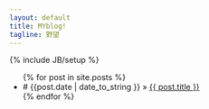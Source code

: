 ```yaml
---
layout: default
title: MYblog!
tagline: 野望
---
```

{% include JB/setup %}

<ul class="posts">
  {% for post in site.posts %}
    <li> # <span>{{post.date | date_to_string }}</span> &raquo; <a href="{{ BASE_PATH }}{{ post.url }}">{{ post.title }}</a></li>
  {% endfor %}
</ul>

